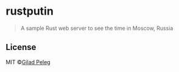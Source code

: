 # rustputin
> A sample Rust web server to see the time in Moscow, Russia

## License

MIT ©[Gilad Peleg](http://giladpeleg.com)
